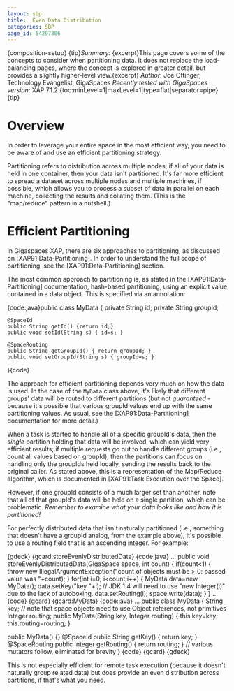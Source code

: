 ```yaml
---
layout: sbp
title:  Even Data Distribution
categories: SBP
page_id: 54297306
---
```


{composition-setup}
{tip}*Summary:* {excerpt}This page covers some of the concepts to consider when partitioning data. It does not replace the load-balancing pages, where the concept is explored in greater detail, but provides a slightly higher-level view.{excerpt}
*Author*: Joe Ottinger, Technology Evangelist, GigaSpaces
*Recently tested with GigaSpaces version*: XAP 7.1.2
{toc:minLevel=1|maxLevel=1|type=flat|separator=pipe}
{tip}
#  Overview
In order to leverage your entire space in the most efficient way, you need to be aware of and use an efficient partitioning strategy.

Partitioning refers to distribution across multiple nodes; if all of your data is held in one container, then your data isn't partitioned. It's far more efficient to spread a dataset across multiple nodes and multiple machines, if possible, which allows you to process a subset of data in parallel on each machine, collecting the results and collating them. (This is the "map/reduce" pattern in a nutshell.)

#  Efficient Partitioning

In Gigaspaces XAP, there are six approaches to partitioning, as discussed on [XAP91:Data-Partitioning]. In order to understand the full scope of partitioning, see the [XAP91:Data-Partitioning] section.

The most common approach to partitioning is, as stated in the [XAP91:Data-Partitioning] documentation, hash-based partitioning, using an explicit value contained in a data object. This is specified via an annotation:

{code:java}public class MyData {
    private String id;
    private String groupId;

    @SpaceId
    public String getId() {return id;}
    public void setId(String s) { id=s; }

    @SpaceRouting
    public String getGroupId() { return groupId; }
    public void setGroupId(String s) { groupId=s; }
}{code}

The approach for efficient partitioning depends very much on how the data is used. In the case of the `MyData` class above, it's likely that different groups' data will be routed to different partitions (but not *guaranteed* - because it's possible that various groupId values end up with the same partitioning values. As usual, see the [XAP91:Data-Partitioning] documentation for more detail.)

When a task is started to handle all of a specific groupId's data, then the *single* partition holding that data will be involved, which can yield very efficient results; if multiple requests go out to handle different groups (i.e., count all values based on groupId), then the partitions can focus on handling only the groupIds held locally, sending the results back to the original caller. As stated above, this is a representation of the Map/Reduce algorithm, which is documented in [XAP91:Task Execution over the Space].

However, if one groupId consists of a much larger set than another, note that all of that groupId's data will be held on a single partition, which can be problematic. *Remember to examine what your data looks like and how it is partitioned!*

For perfectly distributed data that isn't naturally partitioned (i.e., something that doesn't have a groupId analog, from the example above), it's possible to use a routing field that is an ascending integer. For example:

{gdeck}
{gcard:storeEvenlyDistributedData}
{code:java}
...
public void storeEvenlyDistributedData(GigaSpace space, int count) {
   if(count<1)
   {
      throw new IllegalArgumentException("count of objects must be > 0: passed value was "+count);
   }
   for(int i=0; i<count;i++)
   {
      MyData data=new MyData();
      data.setKey("key "+i);
      // JDK 1.4 will need to use "new Integer(i)" due to the lack of autoboxing.
      data.setRouting(i);
      space.write(data);
   }
}
...
{code}
{gcard}
{gcard:MyData}
{code:java}
...
public class MyData {
   String key;
   // note that space objects need to use Object references, not primitives
   Integer routing;
   public MyData(String key, Integer routing) {
      this.key=key;
      this.routing=routing;
   }

   public MyData() {}
   @SpaceId
   public String getKey() { return key; }
   @SpaceRouting
   public Integer getRouting() { return routing; }
   // various mutators follow, eliminated for brevity
}
{code}
{gcard}
{gdeck}

This is not especially efficient for remote task execution (because it doesn't naturally group related data) but does provide an even distribution across partitions, if that's what you need.